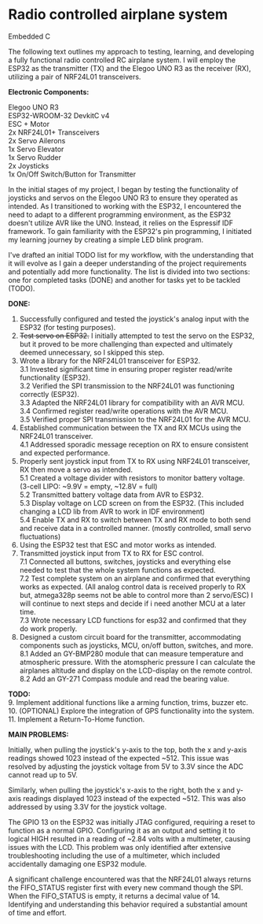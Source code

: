 # Radio controlled airplane system
Embedded C

The following text outlines my approach to testing, learning, and developing a fully functional radio controlled RC airplane system.
I will employ the ESP32 as the transmitter (TX) and the Elegoo UNO R3 as the receiver (RX), utilizing a pair of NRF24L01 transceivers.

**Electronic Components:**

Elegoo UNO R3  
ESP32-WROOM-32 DevkitC v4  
ESC + Motor  
2x NRF24L01+ Transceivers  
2x Servo Ailerons  
1x Servo Elevator  
1x Servo Rudder  
2x Joysticks  
1x On/Off Switch/Button for Transmitter  

In the initial stages of my project, I began by testing the functionality of joysticks and servos on the Elegoo UNO R3 to ensure they operated as intended. As I transitioned to working with the ESP32, I encountered the need to adapt to a different programming environment, as the ESP32 doesn't utilize AVR like the UNO. Instead, it relies on the Espressif IDF framework. To gain familiarity with the ESP32's pin programming, I initiated my learning journey by creating a simple LED blink program.

I've drafted an initial TODO list for my workflow, with the understanding that it will evolve as I gain a deeper understanding of the project requirements and potentially add more functionality. The list is divided into two sections: one for completed tasks (DONE) and another for tasks yet to be tackled (TODO).

**DONE:**  
1. Successfully configured and tested the joystick's analog input with the ESP32 (for testing purposes).  
2. ~~Test servo on ESP32.~~ I initially attempted to test the servo on the ESP32, but it proved to be more challenging than expected and ultimately deemed unnecessary, so I skipped this step.  
3. Wrote a library for the NRF24L01 transceiver for ESP32.  
3.1 Invested significant time in ensuring proper register read/write functionality (ESP32).  
3.2 Verified the SPI transmission to the NRF24L01 was functioning correctly (ESP32).  
3.3 Adapted the NRF24L01 library for compatibility with an AVR MCU.  
3.4 Confirmed register read/write operations with the AVR MCU.  
3.5 Verified proper SPI transmission to the NRF24L01 for the AVR MCU.  
4. Established communication between the TX and RX MCUs using the NRF24L01 transceiver.  
4.1 Addressed sporadic message reception on RX to ensure consistent and expected performance.    
5. Properly sent joystick input from TX to RX using NRF24L01 transceiver, RX then move a servo as intended.  
5.1 Created a voltage divider with resistors to monitor battery voltage. (3-cell LIPO: ~9.9V = empty, ~12.8V = full)  
5.2 Transmitted battery voltage data from AVR to ESP32.  
5.3 Display voltage on LCD screen on from the ESP32. (This included changing a LCD lib from AVR to work in IDF environment)  
5.4 Enable TX and RX to switch between TX and RX mode to both send and receive data in a controlled manner. (mostly controlled, small servo fluctuations)  
6. Using the ESP32 test that ESC and motor works as intended.  
7. Transmitted joystick input from TX to RX for ESC control.  
7.1 Connected all buttons, switches, joysticks and everything else needed to test that the whole system functions as expected.  
7.2 Test complete system on an airplane and confirmed that everything works as expected. (All analog control data is received properly to RX but, atmega328p seems not be able to control more than 2 servo/ESC) I will continue to next steps and decide if i need another MCU at a later time.  
7.3 Wrote necessary LCD functions for esp32 and confirmed that they do work properly.  
8. Designed a custom circuit board for the transmitter, accommodating components such as joysticks, MCU, on/off button, switches, and more.  
8.1 Added an GY-BMP280 module that can measure temperature and atmospheric pressure. With the atomspheric pressure I can calculate the airplanes altitude and display on the LCD-display on the remote control.  
8.2 Add an GY-271 Compass module and read the bearing value.  


**TODO:**   
9. Implement additional functions like a arming function, trims, buzzer etc.  
10. (OPTIONAL) Explore the integration of GPS functionality into the system.  
11. Implement a Return-To-Home function.  

**MAIN PROBLEMS:**  

Initially, when pulling the joystick's y-axis to the top, both the x and y-axis readings showed 1023 instead of the expected ~512. This issue was resolved by adjusting the joystick voltage from 5V to 3.3V since the ADC cannot read up to 5V.

Similarly, when pulling the joystick's x-axis to the right, both the x and y-axis readings displayed 1023 instead of the expected ~512. This was also addressed by using 3.3V for the joystick voltage.

The GPIO 13 on the ESP32 was initially JTAG configured, requiring a reset to function as a normal GPIO. Configuring it as an output and setting it to logical HIGH resulted in a reading of ~2.84 volts with a multimeter, causing issues with the LCD. This problem was only identified after extensive troubleshooting including the use of a multimeter, which included accidentally damaging one ESP32 module.

A significant challenge encountered was that the NRF24L01 always returns the FIFO_STATUS register first with every new command though the SPI. When the FIFO_STATUS is empty, it returns a decimal value of 14. Identifying and understanding this behavior required a substantial amount of time and effort.
